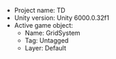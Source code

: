 <!-- UNITY CODE ASSIST INSTRUCTIONS START -->
- Project name: TD
- Unity version: Unity 6000.0.32f1
- Active game object:
  - Name: GridSystem
  - Tag: Untagged
  - Layer: Default
<!-- UNITY CODE ASSIST INSTRUCTIONS END -->